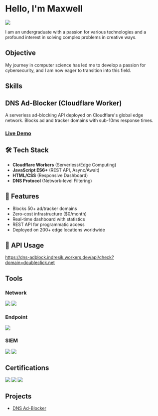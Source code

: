 
# Hello, I'm Maxwell
<a href="https://www.linkedin.com/in/maxwell-mwangi-bb5908377/"><img src="https://img.shields.io/badge/-LinkedIn-0072b1?&style=for-the-badge&logo=linkedin&logoColor=white" /></a>


I am an undergraduate with a passion for various technologies and a profound interest in solving complex problems in creative ways. 

## Objective

My journey in computer science has led me to develop a passion for cybersecurity, and I am now eager to transition into this field.

## Skills
## DNS Ad-Blocker (Cloudflare Worker)

A serverless ad-blocking API deployed on Cloudflare's global edge network. Blocks ad and tracker domains with sub-10ms response times.

### [Live Demo](https://dns-adblock.indresik.workers.dev/)

## 🛠️ Tech Stack

- **Cloudflare Workers** (Serverless/Edge Computing)
- **JavaScript ES6+** (REST API, Async/Await)
- **HTML/CSS** (Responsive Dashboard)
- **DNS Protocol** (Network-level Filtering)

## 🚀 Features

- Blocks 50+ ad/tracker domains
- Zero-cost infrastructure ($0/month)
- Real-time dashboard with statistics
- REST API for programmatic access
- Deployed on 200+ edge locations worldwide

## 📡 API Usage

https://dns-adblock.indresik.workers.dev/api/check?domain=doubleclick.net

## Tools

### Network
<div>
    <img src="https://img.shields.io/badge/-Wireshark-1679A7?&style=for-the-badge&logo=Wireshark&logoColor=white" />
    <img src="https://img.shields.io/badge/-Suricata-EF3B2D?&style=for-the-badge&logo=Suricata&logoColor=white" />
</div>

### Endpoint
<div>
    <img src="https://img.shields.io/badge/-Microsoft_Defender_for_Endpoint-00A4EF?&style=for-the-badge&logo=Microsoft&logoColor=white" />
</div>

### SIEM
<div>
    <img src="https://img.shields.io/badge/-Microsoft_Sentinel-0078D4?&style=for-the-badge&logo=Microsoft&logoColor=white" />
    <img src="https://img.shields.io/badge/-Splunk-000000?&style=for-the-badge&logo=Splunk&logoColor=white" />
</div>

## Certifications
<div>
<a href="https://s3.amazonaws.com/coursera_assets/meta_images/generated/CERTIFICATE_LANDING_PAGE/CERTIFICATE_LANDING_PAGE~ZM0V31YEB0FZ/CERTIFICATE_LANDING_PAGE~ZM0V31YEB0FZ.jpeg" target="_blank"><img src="https://img.shields.io/badge/-Google%20Cybersecurity-4285F4?&style=for-the-badge&logo=google&logoColor=white" /></a>
<a href="https://s3.amazonaws.com/coursera_assets/meta_images/generated/CERTIFICATE_LANDING_PAGE/CERTIFICATE_LANDING_PAGE~J5L0N8QUX3CH/CERTIFICATE_LANDING_PAGE~J5L0N8QUX3CH.jpeg" target="_blank"><img src="https://img.shields.io/badge/-GenAI%20Leader-DC362E?&style=for-the-badge&logoColor=white" /></a>
<a href="https://s3.amazonaws.com/coursera_assets/meta_images/generated/CERTIFICATE_LANDING_PAGE/CERTIFICATE_LANDING_PAGE~QY2F3YYOK6DW/CERTIFICATE_LANDING_PAGE~QY2F3YYOK6DW.jpeg" target="_blank"><img src="https://img.shields.io/badge/-Microsoft%20Security-800080?&style=for-the-badge&logo=microsoft&logoColor=white" /></a>
</div>

## Projects
- [DNS Ad-Blocker](https://github.com/korinorv/DNS-Ad-blocker.git)
